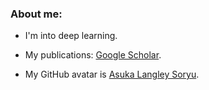 ### About me:

- I'm into deep learning.

- My publications: [Google Scholar](https://scholar.google.com/citations?hl=en&user=_Lk0-fQAAAAJ&view_op=list_works&sortby=pubdate).

- My GitHub avatar is [Asuka Langley Soryu](https://en.wikipedia.org/wiki/Asuka_Langley_Soryu).
